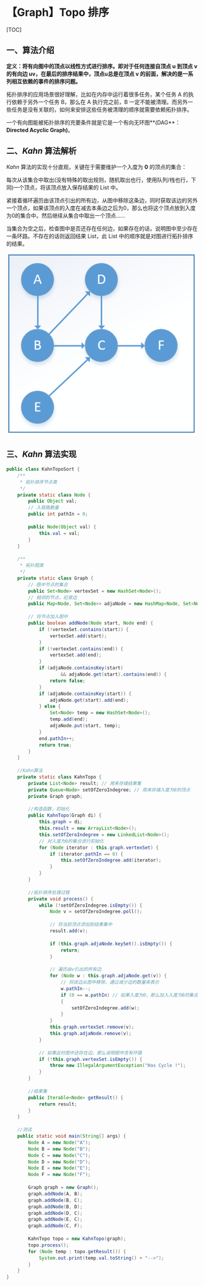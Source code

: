 # 【Graph】Topo 排序

[TOC]

## 一、算法介绍

**定义：将有向图中的顶点以线性方式进行排序。即对于任何连接自顶点 u 到顶点 v 的有向边 uv，在最后的排序结果中，顶点u总是在顶点 v 的前面，解决的是一系列相互依赖的事件的排序问题。**

拓扑排序的应用场景很好理解，比如在内存中运行着很多任务，某个任务 A 的执行依赖于另外一个任务 B，那么在 A 执行完之前，B 一定不能被清理。而另外一些任务是没有关联的，如何来安排这些任务被清理的顺序就需要依赖拓扑排序。

一个有向图能被拓扑排序的充要条件就是它是一个有向无环图**(DAG**：**Directed Acyclic Graph)**。

## 二、*Kahn* 算法解析

*Kahn* 算法的实现十分直观，关键在于需要维护一个入度为 **0** 的顶点的集合：

每次从该集合中取出(没有特殊的取出规则，随机取出也行，使用队列/栈也行，下同)一个顶点，将该顶点放入保存结果的 List 中。

紧接着循环遍历由该顶点引出的所有边，从图中移除这条边，同时获取该边的另外一个顶点，如果该顶点的入度在减去本条边之后为0，那么也将这个顶点放到入度为0的集合中。然后继续从集合中取出一个顶点…...

当集合为空之后，检查图中是否还存在任何边，如果存在的话，说明图中至少存在一条环路。不存在的话则返回结果 List，此 List 中的顺序就是对图进行拓扑排序的结果。

![](../../../images/algorithm/graph/topo-sort-1.jpg)

## 三、*Kahn* 算法实现

```java
public class KahnTopoSort {
    /**
     * 拓扑排序节点类
     */
    private static class Node {
        public Object val;
        // 入链路数量
        public int pathIn = 0;

        public Node(Object val) {
            this.val = val;
        }
    }

    /**
     * 拓扑图类
     */
    private static class Graph {
        // 图中节点的集合
        public Set<Node> vertexSet = new HashSet<Node>();
        // 相邻的节点，纪录边
        public Map<Node, Set<Node>> adjaNode = new HashMap<Node, Set<Node>>();

        // 将节点加入图中
        public boolean addNode(Node start, Node end) {
            if (!vertexSet.contains(start)) {
                vertexSet.add(start);
            }
            if (!vertexSet.contains(end)) {
                vertexSet.add(end);
            }
            if (adjaNode.containsKey(start)
                    && adjaNode.get(start).contains(end)) {
                return false;
            }
            if (adjaNode.containsKey(start)) {
                adjaNode.get(start).add(end);
            } else {
                Set<Node> temp = new HashSet<Node>();
                temp.add(end);
                adjaNode.put(start, temp);
            }
            end.pathIn++;
            return true;
        }
    }

    //Kahn算法
    private static class KahnTopo {
        private List<Node> result; // 用来存储结果集
        private Queue<Node> setOfZeroIndegree; // 用来存储入度为0的顶点
        private Graph graph;

        //构造函数，初始化
        public KahnTopo(Graph di) {
            this.graph = di;
            this.result = new ArrayList<Node>();
            this.setOfZeroIndegree = new LinkedList<Node>();
            // 对入度为0的集合进行初始化
            for (Node iterator : this.graph.vertexSet) {
                if (iterator.pathIn == 0) {
                    this.setOfZeroIndegree.add(iterator);
                }
            }
        }

        //拓扑排序处理过程
        private void process() {
            while (!setOfZeroIndegree.isEmpty()) {
                Node v = setOfZeroIndegree.poll();

                // 将当前顶点添加到结果集中
                result.add(v);

                if (this.graph.adjaNode.keySet().isEmpty()) {
                    return;
                }

                // 遍历由v引出的所有边
                for (Node w : this.graph.adjaNode.get(v)) {
                    // 将该边从图中移除，通过减少边的数量来表示
                    w.pathIn--;
                    if (0 == w.pathIn) // 如果入度为0，那么加入入度为0的集合
                    {
                        setOfZeroIndegree.add(w);
                    }
                }
                this.graph.vertexSet.remove(v);
                this.graph.adjaNode.remove(v);
            }

            // 如果此时图中还存在边，那么说明图中含有环路
            if (!this.graph.vertexSet.isEmpty()) {
                throw new IllegalArgumentException("Has Cycle !");
            }
        }

        //结果集
        public Iterable<Node> getResult() {
            return result;
        }
    }

    //测试
    public static void main(String[] args) {
        Node A = new Node("A");
        Node B = new Node("B");
        Node C = new Node("C");
        Node D = new Node("D");
        Node E = new Node("E");
        Node F = new Node("F");

        Graph graph = new Graph();
        graph.addNode(A, B);
        graph.addNode(B, C);
        graph.addNode(B, D);
        graph.addNode(D, C);
        graph.addNode(E, C);
        graph.addNode(C, F);

        KahnTopo topo = new KahnTopo(graph);
        topo.process();
        for (Node temp : topo.getResult()) {
            System.out.print(temp.val.toString() + "-->");
        }
    }
}
```
